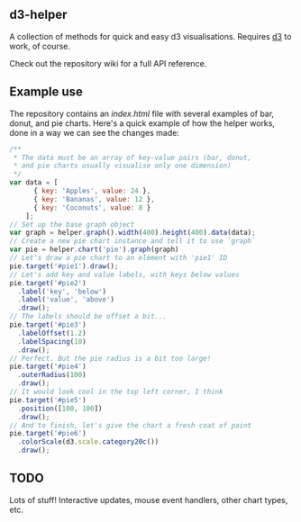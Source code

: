 d3-helper
---------

A collection of methods for quick and easy d3 visualisations. Requires [d3](https://github.com/mbostock/d3) to work, of course.

Check out the repository wiki for a full API reference.

## Example use

The repository contains an _index.html_ file with several examples of bar, donut, and pie charts.  Here's a quick example of how the helper works, done in a way we can see the changes made:

```javascript
/**
 * The data must be an array of key-value pairs (bar, donut,
 * and pie charts usually visualise only one dimension)
 */
var data = [
      { key: 'Apples', value: 24 },
      { key: 'Bananas', value: 12 },
      { key: 'Coconuts', value: 8 }
    ];
// Set up the base graph object
var graph = helper.graph().width(400).height(400).data(data);
// Create a new pie chart instance and tell it to use `graph`
var pie = helper.chart('pie').graph(graph)
// Let's draw a pie chart to an element with 'pie1' ID
pie.target('#pie1').draw();
// Let's add key and value labels, with keys below values
pie.target('#pie2')
  .label('key', 'below')
  .label('value', 'above')
  .draw();
// The labels should be offset a bit...
pie.target('#pie3')
  .labelOffset(1.2)
  .labelSpacing(10)
  .draw();
// Perfect. But the pie radius is a bit too large!
pie.target('#pie4')
  .outerRadius(100)
  .draw();
// It would look cool in the top left corner, I think
pie.target('#pie5')
  .position([100, 100])
  .draw();
// And to finish, let's give the chart a fresh coat of paint
pie.target('#pie6')
  .colorScale(d3.scale.category20c())
  .draw();
```

## TODO

Lots of stuff! Interactive updates, mouse event handlers, other chart types, etc.